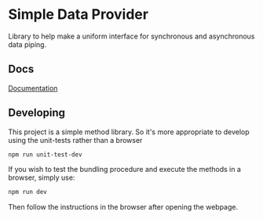 # Simple Data Provider

Library to help make a uniform interface for synchronous and asynchronous data piping.

## Docs

[Documentation](./docs/intro.md)

## Developing

This project is a simple method library. So it's more appropriate to develop using the unit-tests rather than a browser

```sh
npm run unit-test-dev
```

If you wish to test the bundling procedure and execute the methods in a browser, simply use:

```sh
npm run dev
```

Then follow the instructions in the browser after opening the webpage.
